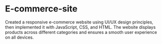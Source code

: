 # E-commerce-site

Created a responsive e-commerce website using UI/UX design principles, then implemented it with JavaScript, CSS, and HTML. The website displays products across different categories and ensures a smooth user experience on all devices.


